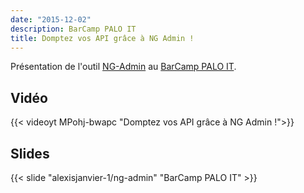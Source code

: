 ```yaml
---
date: "2015-12-02"
description: BarCamp PALO IT
title: Domptez vos API grâce à NG Admin !
---
```


Présentation de l'outil [NG-Admin](https://github.com/marmelab/ng-admin) au [BarCamp PALO IT](https://blog.palo-it.com/fr).

## Vidéo

{{< videoyt MPohj-bwapc "Domptez vos API grâce à NG Admin !">}}

## Slides

{{< slide "alexisjanvier-1/ng-admin" "BarCamp PALO IT" >}}

